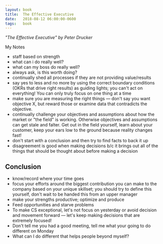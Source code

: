 ```yaml
---
layout: book
title:  The Effective Executive
date:   2018-08-12 06:00:00-0600
tags:   book
---
```


_"The Effective Executive" by Peter Drucker_

My Notes

- staff based on strength
- what can i do really well?
- what can my boss do really well?
- always ask, is this worth doing?
- continually shed all processes if they are not providing value/results
- say yes to less and no more by using the correct boundary conditions (OKRs that drive right results) as guiding lights; you can't act on everything! You can only truly focus on one thing at a time
- make sure you are measuring the right things — don't say you want objective X, but reward those or examine data that contradicts the objective.
- continually challenge your objectives and assumptions about how the market or "the field" is working. Otherwise objectives and assumptions can get stale and falter. Get out in the field yourself, learn about your customer, keep your ears low to the ground because reality changes fast!
- don't start with a conclusion and then try to find facts to back it up
- disagreement is good when making decisions b/c it brings out all of the things that should be thought about before making a decision

## Conclusion

- know/record where your time goes
- focus your efforts around the biggest contribution you can make to the company based on your unique skillset; you should try to define this yourself, don't wait to be handed this from an upper manager
- make your strengths productive; optimize and produce
- Feed opportunities and starve problems
- To make CS exceptional, let's not focus on yesterday or avoid decision and movement forward — let's keep making decisions that are extremely focused!
- Don't tell me you had a good meeting, tell me what your going to do different on Monday
- What can I do different that helps people beyond myself?
